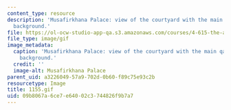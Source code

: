 ```yaml
---
content_type: resource
description: 'Musafirkhana Palace: view of the courtyard with the main qa''a in the
  background.'
file: https://ol-ocw-studio-app-qa.s3.amazonaws.com/courses/4-615-the-architecture-of-cairo-spring-2002/09b8067a6ce7e64002c3744826f9b7a7_1155.gif
file_type: image/gif
image_metadata:
  caption: 'Musafirkhana Palace: view of the courtyard with the main qa''a in the
    background.'
  credit: ''
  image-alt: Musafirkhana Palace
parent_uid: a3226049-57a9-702d-0b60-f89c75e93c2b
resourcetype: Image
title: 1155.gif
uid: 09b8067a-6ce7-e640-02c3-744826f9b7a7
---
```

